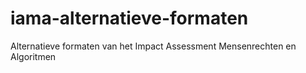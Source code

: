 # iama-alternatieve-formaten
Alternatieve formaten van het Impact Assessment Mensenrechten en Algoritmen
